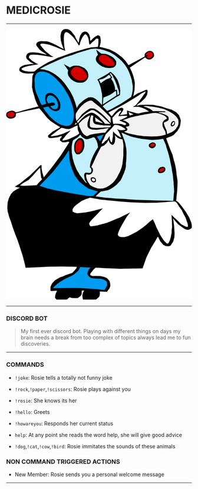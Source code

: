 # MEDICROSIE

---

![Image of Rosie Robot from Jetsons](rosie.png)

---

### DISCORD BOT

> My first ever discord bot. Playing with different things on days my brain needs a break from too complex of topics always lead me to fun discoveries.

---

### COMMANDS

- `!joke`: Rosie tells a totally not funny joke

- `!rock`,`!paper`,`!scissors`: Rosie plays against you

- `!rosie`: She knows its her

- `!hello`: Greets

- `!howareyou`: Responds her current status

- `help`: At any point she reads the word help, she will give good advice

- `!dog`,`!cat`,`!cow`,`!bird`: Rosie immitates the sounds of these animals

### NON COMMAND TRIGGERED ACTIONS

- New Member: Rosie sends you a personal welcome message

---
